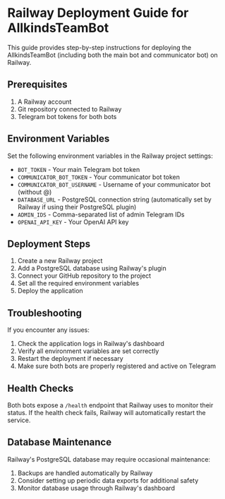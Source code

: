 # Railway Deployment Guide for AllkindsTeamBot

This guide provides step-by-step instructions for deploying the AllkindsTeamBot (including both the main bot and communicator bot) on Railway.

## Prerequisites

1. A Railway account
2. Git repository connected to Railway
3. Telegram bot tokens for both bots

## Environment Variables

Set the following environment variables in the Railway project settings:

- `BOT_TOKEN` - Your main Telegram bot token
- `COMMUNICATOR_BOT_TOKEN` - Your communicator bot token
- `COMMUNICATOR_BOT_USERNAME` - Username of your communicator bot (without @)
- `DATABASE_URL` - PostgreSQL connection string (automatically set by Railway if using their PostgreSQL plugin)
- `ADMIN_IDS` - Comma-separated list of admin Telegram IDs
- `OPENAI_API_KEY` - Your OpenAI API key

## Deployment Steps

1. Create a new Railway project
2. Add a PostgreSQL database using Railway's plugin
3. Connect your GitHub repository to the project
4. Set all the required environment variables
5. Deploy the application

## Troubleshooting

If you encounter any issues:

1. Check the application logs in Railway's dashboard
2. Verify all environment variables are set correctly
3. Restart the deployment if necessary
4. Make sure both bots are properly registered and active on Telegram

## Health Checks

Both bots expose a `/health` endpoint that Railway uses to monitor their status. If the health check fails, Railway will automatically restart the service.

## Database Maintenance

Railway's PostgreSQL database may require occasional maintenance:

1. Backups are handled automatically by Railway
2. Consider setting up periodic data exports for additional safety
3. Monitor database usage through Railway's dashboard